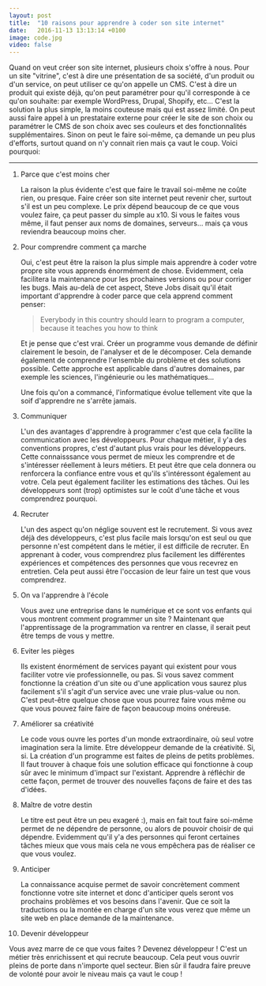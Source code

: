 ```yaml
---
layout: post
title:  "10 raisons pour apprendre à coder son site internet"
date:   2016-11-13 13:13:14 +0100
image: code.jpg
video: false
---
```


Quand on veut créer son site internet, plusieurs choix s'offre à nous. Pour un site "vitrine", c'est à dire une présentation de sa société, d'un produit ou d'un service, on peut utiliser ce qu'on appelle un CMS. C'est à dire un produit qui existe déjà, qu'on peut paramétrer pour qu'il corresponde à ce qu'on souhaite: par exemple WordPress, Drupal, Shopify, etc... C'est la solution la plus simple, la moins couteuse mais qui est assez limité. On peut aussi faire appel à un prestataire externe pour créer le site de son choix ou paramétrer le CMS de son choix avec ses couleurs et des fonctionnalités supplémentaires. Sinon on peut le faire soi-même, ça demande un peu plus d'efforts, surtout quand on n'y connait rien mais ça vaut le coup. Voici pourquoi:

* * *

1. Parce que c'est moins cher

   La raison la plus évidente c'est que faire le travail soi-même ne coûte rien, ou presque. Faire créer son site internet peut revenir cher, surtout s'il est un peu complexe. Le prix dépend beaucoup de ce que vous voulez faire, ça peut passer du simple au x10. Si vous le faites vous même, il faut penser aux noms de domaines, serveurs... mais ça vous reviendra beaucoup moins cher.

2. Pour comprendre comment ça marche

   Oui, c'est peut être la raison la plus simple mais apprendre à coder votre propre site vous apprends énormément de chose. Evidemment, cela facilitera la maintenance pour les prochaines versions ou pour corriger les bugs. Mais au-delà de cet aspect, Steve Jobs disait qu'il était important d'apprendre à coder parce que cela apprend comment penser:

   > Everybody in this country should learn to program a computer, because it teaches you how to think

   Et je pense que c'est vrai. Créer un programme vous demande de définir clairement le besoin, de l'analyser et de le décomposer. Cela demande également de comprendre l'ensemble du problème et des solutions possible. Cette approche est applicable dans d'autres domaines, par exemple les sciences, l'ingénieurie ou les mathématiques...
   
   Une fois qu'on a commancé, l'informatique évolue tellement vite que la soif d'apprendre ne s'arrête jamais.

3. Communiquer

   L'un des avantages d'apprendre à programmer c'est que cela facilite la communication avec les développeurs. Pour chaque métier, il y'a des conventions propres, c'est d'autant plus vrais pour les développeurs. Cette connaisssance vous permet de mieux les comprendre et de s'intéresser réellement à leurs métiers. Et peut être que cela donnera ou renforcera la confiance entre vous et qu'ils s'intéressont également au votre. Cela peut également faciliter les estimations des tâches. Oui les développeurs sont (trop) optimistes sur le coût d'une tâche et vous comprendrez pourquoi.
   
4. Recruter

   L'un des aspect qu'on néglige souvent est le recrutement. Si vous avez déjà des développeurs, c'est plus facile mais lorsqu'on est seul ou que personne n'est compétent dans le métier, il est difficile de recruter. En apprenant à coder, vous comprendrez plus facilement les différentes expériences et compétences des personnes que vous recevrez en entretien. Cela peut aussi être l'occasion de leur faire un test que vous comprendrez.


5. On va l'apprendre à l'école

   Vous avez une entreprise dans le numérique et ce sont vos enfants qui vous montrent comment programmer un site ? Maintenant que l'apprentissage de la programmation va rentrer en classe, il serait peut être temps de vous y mettre.


6. Eviter les pièges

   Ils existent énormément de services payant qui existent pour vous faciliter votre vie professionnelle, ou pas. Si vous savez comment fonctionne la création d'un site ou d'une application vous saurez plus facilement s'il s'agit d'un service avec une vraie plus-value ou non. C'est peut-être quelque chose que vous pourrez faire vous même ou que vous pouvez faire faire de façon beaucoup moins onéreuse.


7. Améliorer sa créativité

   Le code vous ouvre les portes d'un monde extraordinaire, où seul votre imagination sera la limite. Etre développeur demande de la créativité. Si, si. La création d'un programme est faites de pleins de petits problèmes. Il faut trouver à chaque fois une solution efficace qui fonctionne à coup sûr avec le minimum d'impact sur l'existant. Apprendre à réfléchir de cette façon, permet de trouver des nouvelles façons de faire et des tas d'idées.


8. Maître de votre destin

   Le titre est peut être un peu exageré :), mais en fait tout faire soi-même permet de ne dépendre de personne, ou alors de pouvoir choisir de qui dépendre. Evidemment qu'il y'a des personnes qui feront certaines tâches mieux que vous mais cela ne vous empêchera pas de réaliser ce que vous voulez.


9. Anticiper

   La connaissance acquise permet de savoir concrètement comment fonctionne votre site internet et donc d'anticiper quels seront vos prochains problèmes et vos besoins dans l'avenir. Que ce soit la traductions ou la montée en charge d'un site vous verez que même un site web en place demande de la maintenance.


10. Devenir développeur

   Vous avez marre de ce que vous faites ? Devenez développeur ! C'est un métier très enrichissent et qui recrute beaucoup. Cela peut vous ouvrir pleins de porte dans n'importe quel secteur. Bien sûr il faudra faire preuve de volonté pour avoir le niveau mais ça vaut le coup !

